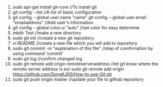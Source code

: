 1. sudo apt-get install git-core	//To install git 
2. git config --list	//A list of basic configuration
3. git config --global user.name "name"
   git config --global user.email "emailaddress"
 	//Add user's information.
4. git config --global color.ui "auto"	//set color for easy determine
5. mkdir Test	//make a new directory 
6. sudo git init	//create a new git repository
7. vi README	//create a new file which you will add to repository
8. sudo git commit -m "explanation of this file" //step of comfirmation by using command 'commit'
9. sudo git log	//confirm changed log
10. sudo git remote add origin remoteserveraddress	//let git know where the remote server address is ex) sudo git remote add origin https://github.com/SongKJ00/How-to-use-Git.git
11. sudo git push origin master //update your file to github repository
